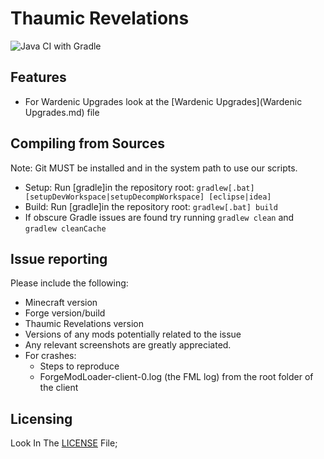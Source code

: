 # Thaumic Revelations

![Java CI with Gradle](https://github.com/iwo-strzebonski/ThaumicRevelations/workflows/Java%20CI%20with%20Gradle/badge.svg)

## Features
* For Wardenic Upgrades look at the [Wardenic Upgrades](Wardenic Upgrades.md) file

## Compiling from Sources
  Note: Git MUST be installed and in the system path to use our scripts.
* Setup: Run [gradle]in the repository root: `gradlew[.bat] [setupDevWorkspace|setupDecompWorkspace] [eclipse|idea]`
* Build: Run [gradle]in the repository root: `gradlew[.bat] build`
* If obscure Gradle issues are found try running `gradlew clean` and `gradlew cleanCache`

## Issue reporting
Please include the following:
* Minecraft version
* Forge version/build
* Thaumic Revelations version
* Versions of any mods potentially related to the issue 
* Any relevant screenshots are greatly appreciated.
* For crashes:
  * Steps to reproduce
  * ForgeModLoader-client-0.log (the FML log) from the root folder of the client

## Licensing
  Look In The [LICENSE](LICENSE.md) File;
